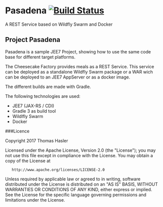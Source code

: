 # Pasadena  [![Build Status](https://travis-ci.org/codeheap/Pasadena.svg?branch=master)](https://travis-ci.org/codeheap/Pasadena)
A REST Service based on Wildfly Swarm and Docker

## Project Pasadena
Pasadena is a sample JEE7 Project, showing how to use the same code base for different target platforms.

The Cheesecake Factory provides meals as a REST Service. This service can be deployed as a standalone
Wildfly Swarm package or a WAR wich can be deployed to an JEE7 AppServer or as a docker image.

The different builds are made with Gradle.

The following technologies are used:
- JEE7 (JAX-RS / CDI)
- Gradle 3 as build tool
- Wildlfly Swarm
- Docker

###Licence

Copyright 2017 Thomas Hasler

   Licensed under the Apache License, Version 2.0 (the "License");
   you may not use this file except in compliance with the License.
   You may obtain a copy of the License at

       http://www.apache.org/licenses/LICENSE-2.0

   Unless required by applicable law or agreed to in writing, software
   distributed under the License is distributed on an "AS IS" BASIS,
   WITHOUT WARRANTIES OR CONDITIONS OF ANY KIND, either express or implied.
   See the License for the specific language governing permissions and
   limitations under the License.
